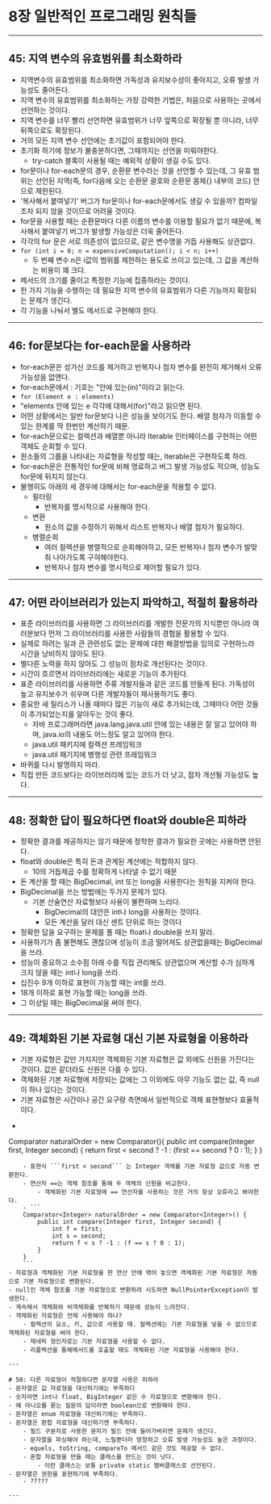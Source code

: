 # 8장 일반적인 프로그래밍 원칙들
---
## 45: 지역 변수의 유효범위를 최소화하라
- 지역변수의 유효범위를 최소화하면 가독성과 유지보수성이 좋아지고, 오류 발생 가능성도 줄어든다.
- 지역 변수의 유효범위를 최소화하는 가장 강력한 기법은, 처음으로 사용하는 곳에서 선언하는 것이다.
- 지역 변수를 너무 빨리 선언하면 유효범위가 너무 앞쪽으로 확장될 뿐 아니라, 너무 뒤쪽으로도 확장된다.
- 거의 모든 지역 변수 선언에는 초기값이 포함되어야 한다.
- 초기화 하기에 정보가 불충분하다면, 그때까지는 선언을 미뤄야한다.
    - try-catch 블록이 사용될 때는 예외적 상황이 생길 수도 있다.
- for문이나 for-each문의 경우, 순환문 변수라는 것을 선언할 수 있는데, 그 유효 범위는 선언된 지역(즉, for다음에 오는 순환문 괄호와 순환문 몸체\{\} 내부의 코드) 안으로 제한된다.
- '복사해서 붙여넣기' 버그가 for문이나 for-each문에서도 생길 수 있을까? 컴파일 조차 되지 않을 것이므로 어려울 것이다.
- for문을 사용할 때는 순환문마다 다른 이름의 변수를 이용할 필요가 없기 때문에, 복사해서 붙여넣기 버그가 발생할 가능성은 더욱 줄어든다.
- 각각의 for 문은 서로 의존성이 없으므로, 같은 변수명을 거듭 사용해도 상관없다.
- ```for (int i = 0; n = expensiveComputation(); i < n; i++)```
    - 두 번째 변수 n은 i값의 범위를 제한하는 용도로 쓰이고 있는데, 그 값을 계산하는 비용이 꽤 크다.
- 메서드의 크기를 줄이고 특정한 기능에 집중하라는 것이다.
- 한 가지 기능을 수행하는 데 필요한 지역 변수의 유효범위가 다른 기능까지 확장되는 문제가 생긴다.
- 각 기능을 나눠서 별도 메서드로 구현해야 한다.

---

## 46: for문보다는 for-each문을 사용하라
- for-each문은 성가신 코드를 제거하고 반복자나 첨자 변수를 완전히 제거해서 오류 가능성을 없앤다.
- for-each문에서 : 기호는 "안에 있는(in)"이라고 읽는다.
- ```for (Element e : elements)```
- "elements 안에 있는 e 각각에 대해서(for)"라고 읽으면 된다.
- 어떤 상황에서는 일반 for문보다 나은 성능을 보이기도 한다. 배열 첨자가 이동할 수 있는 한계를 딱 한번만 계산하기 때문.
- for-each문으로는 컬렉션과 배열뿐 아니라 Iterable 인터페이스를 구현하는 어떤 객체도 순회할 수 있다.
- 원소들의 그룹을 나타내는 자료형을 작성할 때는, Iterable은 구현하도록 하라.
- for-each문은 전통적인 for문에 비해 명료하고 버그 발생 가능성도 적으며, 성능도 for문에 뒤지지 않는다.
- 불행히도 아래의 세 경우에 대해서는 for-each문을 적용할 수 없다.
    - 필터링
        - 반복자를 명시적으로 사용해야 한다.
    - 변환
        - 원소의 값을 수정하기 위해서 리스트 반복자나 배열 첨자가 필요하다.
    - 병렬순회
        - 여러 컬렉션을 병렬적으로 순회해야하고, 모든 반복자나 첨자 변수가 발맞춰 나아가도록 구혀해야한다.
        - 반복자나 첨자 변수를 명시적으로 제어할 필요가 있다.

---

## 47: 어떤 라이브러리가 있는지 파악하고, 적절히 활용하라
- 표준 라이브러리를 사용하면 그 라이브러리를 개발한 전문가의 지식뿐만 아니라 여러분보다 먼저 그 라이브러리를 사용한 사람들의 경험을 활용할 수 있다.
- 실제로 하려는 일과 큰 관련성도 없는 문제에 대한 해결방법을 임의로 구현하느라 시간을 낭비하지 않아도 된다.
- 별다른 노력을 하지 않아도 그 성능이 점차로 개선된다는 것이다.
- 시간이 흐르면서 라이브러리에는 새로운 기능이 추가된다.
- 표준 라이브러리를 사용하면 주류 개발자들과 같은 코드를 만들게 된다. 가독성이 높고 유지보수가 쉬우며 다른 개발자들이 재사용하기도 좋다.
- 중요한 새 릴리스가 나올 때마다 많은 기능이 새로 추가되는데, 그때마다 어떤 것들이 추가되었는지를 알아두는 것이 좋다.
    - 자바 프로그래머라면 java.lang.java.util 안에 있는 내용은 잘 알고 있어야 하며, java.io의 내용도 어느정도 알고 있어야 한다.
    - java.util 패키지에 컬렉션 프레임워크
    - java.util 패기지에 병행성 관련 프레임워크
- 바퀴를 다시 발명하지 마라.
- 직접 만든 코드보다는 라이브러리에 있는 코드가 더 낫고, 점차 개선될 가능성도 높다.

---

## 48: 정확한 답이 필요하다면 float와 double은 피하라
- 정확한 결과를 제공하지는 않기 때문에 정학한 결과가 필요한 곳에는 사용하면 안된다.
- float와 double은 특히 돈과 관계된 계산에는 적합하지 않다.
    - 10의 거듭제곱 수를 정확하게 나타낼 수 없기 때문
- 돈 계산을 할 때는 BigDecimal, int 또는 long을 사용한다는 원칙을 지켜야 한다.
- BigDecimal을 쓰는 방법에는 두가지 문제가 있다.
    - 기본 산술연산 자료형보다 사용이 불편하며 느리다.
        - BigDecimal의 대안은 int나 long을 사용하는 것이다.
        - 모든 계산을 달러 대신 센트 단위로 하는 것이다
- 정확한 답을 요구하는 문제를 풀 때는 float나 double을 쓰지 말라.
- 사용하기가 좀 불편해도 괜찮으며 성능이 조금 떨어져도 상관없을때는 BigDecimal을 쓰라.
- 성능이 중요하고 소수점 아래 수를 직접 관리해도 상관없으며 계산할 수가 심하게 크지 않을 때는 int나 long을 쓰라.
- 십진수 9개 이하로 표현이 가능할 때는 int를 쓰라.
- 18개 이하로 표현 가능할 때는 long을 쓰라.
- 그 이상일 때는 BigDecimal을 써야 한다.

---

## 49: 객체화된 기본 자료형 대신 기본 자료형을 이용하라
- 기본 자료형은 값만 가지지만 객체화된 기본 자료형은 값 외에도 신원을 가진다는 것이다. 값은 같더라도 신원은 다를 수 있다.
- 객체화된 기본 자료형에 저장되는 값에는 그 이외에도 아무 기능도 없는 값, 즉 null이 하나 있다는 것이다.
- 기본 자료형은 시간이나 공간 요구량 측면에서 일반적으로 객체 표현형보다 효율적이다.
- ```
Comparator<Integer> naturalOrder = new Comparator<Integer>(){
    public int compare(Integer first, Integer second) {
        return first < second ? -1 : (first == second ? 0 : 1);
    }
}
```
    - 표현식 ```first < second``` 는 Integer 객체를 기본 자료형 값으로 자동 변환한다.
    - 연산자 ==는 객체 참조를 통해 두 객체의 신원을 비교한다.
        - 객체화된 기본 자료형에 == 연산자를 사용하는 것은 거의 항상 오류라고 봐야한다.
    - ```
    Comparator<Integer> naturalOrder = new Comparator<Integer>() {
        public int compare(Integer first, Integer second) {
            int f = first;
            int s = second;
            return f < s ? -1 : (f == s ? 0 : 1);
        }
    }
    ```
- 자료형과 객체화된 기본 자료형을 한 연산 안에 엮어 놓으면 객체화된 기본 자료형은 자동으로 기본 자료형으로 변환된다.
- null인 객체 참조를 기본 자료형으로 변환하려 시도하면 NullPointerException이 발생한다.
- 계속해서 객체화와 비객체화를 반복하기 때문에 성능이 느려진다.
- 객체화된 자료형은 언제 사용해야 하나?
    - 컬렉션의 요소, 키, 값으로 사용할 때. 컬렉션에는 기본 자료형을 넣을 수 없으므로 객체화된 자료형을 써야 한다.
    - 제네릭 형인자로는 기본 자료형을 사용할 수 없다.
    - 리플렉션을 통해메서드를 호출할 때도 객체화된 기본 자료형을 사용해야 한다.

---

# 50: 다른 자료형이 적절하다면 문자열 사용은 피하라
- 문자열은 값 자료형을 대신하기에는 부족하다
- 숫자라면 int나 float, BigInteger 같은 수 자료형으로 변환해야 한다.
- 예 아니오를 묻는 질문의 답이라면 boolean으로 변환해야 한다.
- 문자열은 enum 자료형을 대신하기에는 부족하다.
- 문자열은 환합 자료형을 대신하기엔 부족하다.
    - 필드 구분자로 사용한 문자가 필드 안에 들어가버리면 문제가 생긴다.
    - 문자열을 파싱해야 하는데, 느릴뿐더러 멍청하고 오류 발생 가능성도 높은 과정이다.
    - equels, toString, compareTo 메서드 같은 것도 제공할 수 없다.
    - 혼합 자료형을 만들 때는 클래스를 만드는 것이 낫다.
        - 이런 클래스는 보통 private static 멤버클래스로 선언된다.
- 문자열은 권한을 표현하기에 부족하다.
    - ?????

---
